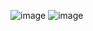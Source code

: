 
![image](https://user-images.githubusercontent.com/82890282/121860217-d620fb80-cd22-11eb-8aa5-5a20d71107b6.png)
![image](https://user-images.githubusercontent.com/82890282/121860242-dcaf7300-cd22-11eb-8d36-b37388e181ba.png)
